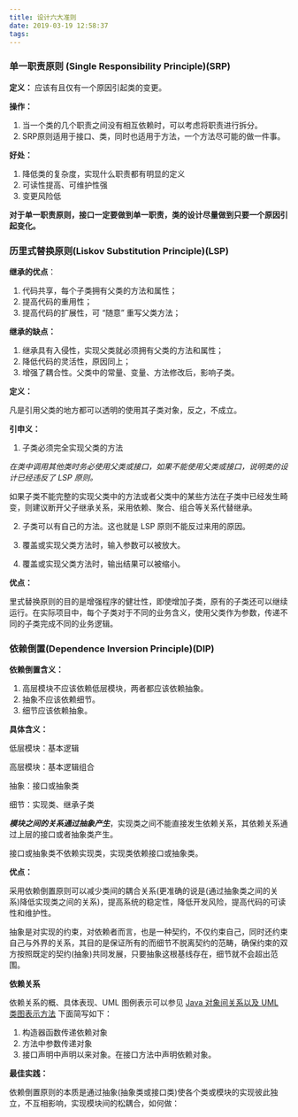 ```yaml
---
title: 设计六大准则
date: 2019-03-19 12:58:37
tags:
---
```



### 单一职责原则 (Single Responsibility Principle)(SRP)

**定义：** 应该有且仅有一个原因引起类的变更。

**操作：**

1. 当一个类的几个职责之间没有相互依赖时，可以考虑将职责进行拆分。
2. SRP原则适用于接口、类，同时也适用于方法，一个方法尽可能的做一件事。



**好处：**

1. 降低类的复杂度，实现什么职责都有明显的定义
2. 可读性提高、可维护性强
3. 变更风险低

**对于单一职责原则，接口一定要做到单一职责，类的设计尽量做到只要一个原因引起变化。**


### 历里式替换原则(Liskov Substitution Principle)(LSP)

**继承的优点**：

1. 代码共享，每个子类拥有父类的方法和属性；
2. 提高代码的重用性；
3. 提高代码的扩展性，可 “随意” 重写父类方法；

**继承的缺点：**
1. 继承具有入侵性，实现父类就必须拥有父类的方法和属性；
2. 降低代码的灵活性，原因同上；
3. 增强了耦合性。父类中的常量、变量、方法修改后，影响子类。

**定义：**

凡是引用父类的地方都可以透明的使用其子类对象，反之，不成立。

**引申义：**

1. 子类必须完全实现父类的方法

*在类中调用其他类时务必使用父类或接口，如果不能使用父类或接口，说明类的设计已经违反了 LSP 原则。*

如果子类不能完整的实现父类中的方法或者父类中的某些方法在子类中已经发生畸变，则建议断开父子继承关系，采用依赖、聚合、组合等关系代替继承。

2. 子类可以有自己的方法。这也就是 LSP 原则不能反过来用的原因。

3. 覆盖或实现父类方法时，输入参数可以被放大。 

4. 覆盖或实现父类方法时，输出结果可以被缩小。

**优点：**

里式替换原则的目的是增强程序的健壮性，即使增加子类，原有的子类还可以继续运行。在实际项目中，每个子类对于不同的业务含义，使用父类作为参数，传递不同的子类完成不同的业务逻辑。

### 依赖倒置(Dependence Inversion Principle)(DIP)

**依赖倒置含义：**
1. 高层模块不应该依赖低层模块，两者都应该依赖抽象。
2. 抽象不应该依赖细节。
3. 细节应该依赖抽象。

**具体含义：**

低层模块：基本逻辑

高层模块：基本逻辑组合

抽象：接口或抽象类

细节：实现类、继承子类

***模块之间的关系通过抽象产生***，实现类之间不能直接发生依赖关系，其依赖关系通过上层的接口或者抽象类产生。

接口或抽象类不依赖实现类，实现类依赖接口或抽象类。

**优点：**

采用依赖倒置原则可以减少类间的耦合关系(更准确的说是(通过抽象类之间的关系)降低实现类之间的关系)，提高系统的稳定性，降低开发风险，提高代码的可读性和维护性。

抽象是对实现的约束，对依赖者而言，也是一种契约，不仅约束自己，同时还约束自己与外界的关系，其目的是保证所有的而细节不脱离契约的范畴，确保约束的双方按照既定的契约(抽象)共同发展，只要抽象这根基线存在，细节就不会超出范围。

**依赖关系**

依赖关系的概、具体表现、UML 图例表示可以参见 [Java 对象间关系以及 UML 类图表示方法](https://blog.csdn.net/Strange_Monkey/article/details/81531727) 下面简写如下：

1. 构造器函数传递依赖对象
2. 方法中参数传递对象
3. 接口声明中声明以来对象。在接口方法中声明依赖对象。

**最佳实践：**

依赖倒置原则的本质是通过抽象(抽象类或接口类)使各个类或模块的实现彼此独立，不互相影响，实现模块间的松耦合，如何做：
